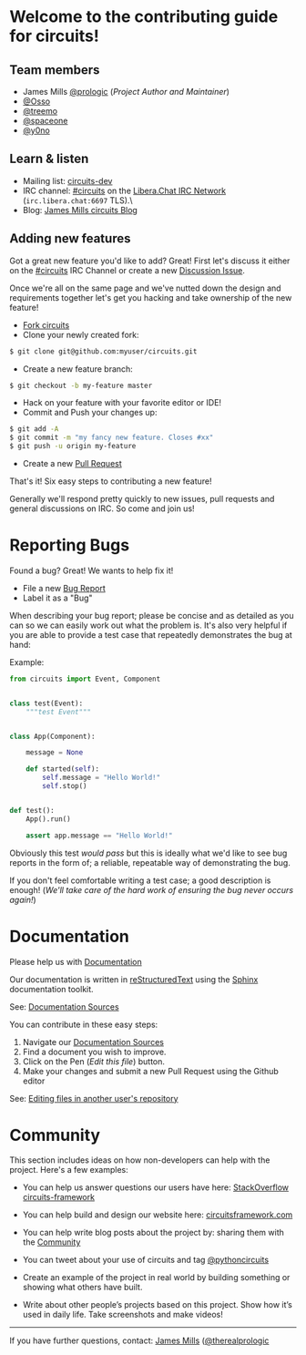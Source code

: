 # Welcome to the contributing guide for circuits!

## Team members

- James Mills [@prologic](https://github.com/prologic) (*Project Author and Maintainer*)
- [@Osso](https://github.com/Osso)
- [@treemo](https://github.com/treemo)
- [@spaceone](https://github.com/spaceone)
- [@y0no](https://github.com/y0no)

## Learn & listen

* Mailing list: [circuits-dev](https://groups.google.com/forum/#!forum/circuits-dev)
* IRC channel: [#circuits](https://web.libera.chat/#circuits)
	           on the [Libera.Chat IRC Network](https://libera.chat/) (``irc.libera.chat:6697`` TLS).\
* Blog: [James Mills circuits Blog](http://shortcircuit.net.au/~prologic/blog/tag/circuits/)

## Adding new features

Got a great new feature you'd like to add? Great! First let's discuss it either on
the [#circuits](https://web.libera.chat/#circuits) IRC Channel
or create a new [Discussion Issue](https://github.com/circuits/circuits/issues/new).

Once we're all on the same page and we've nutted down the design and requirements together
let's get you hacking and take ownership of the new feature!

* [Fork circuits](https://github.com/circuits/circuits/issues/14#fork-destination-box)
* Clone your newly created fork:

```bash
$ git clone git@github.com:myuser/circuits.git
```

* Create a new feature branch:

```bash
$ git checkout -b my-feature master
```

* Hack on your feature with your favorite editor or IDE!
* Commit and Push your changes up:

```bash
$ git add -A
$ git commit -m "my fancy new feature. Closes #xx"
$ git push -u origin my-feature
```

* Create a new [Pull Request](https://github.com/circuits/circuits/compare/)

That's it! Six easy steps to contributing a new feature!

Generally we'll respond pretty quickly to new issues, pull requests and general
discussions on IRC. So come and join us!

# Reporting Bugs

Found a bug? Great! We wants to help fix it!

* File a new [Bug Report](https://github.com/circuits/circuits/issues/new)
* Label it as a "Bug"

When describing your bug report; please be concise and as detailed as you can
so we can easily work out what the problem is. It's also very helpful if you
are able to provide a test case that repeatedly demonstrates the bug at hand:

Example:

```python
from circuits import Event, Component


class test(Event):
    """test Event"""


class App(Component):

	message = None

    def started(self):
		self.message = "Hello World!"
		self.stop()


def test():
	App().run()

	assert app.message == "Hello World!"
```

Obviously this test *would pass* but this is ideally what we'd like to see bug reports in the
form of; a reliable, repeatable way of demonstrating the bug.

If you don't feel comfortable writing a test case; a good description is enough!
(*We'll take care of the hard work of ensuring the bug never occurs again!*)

# Documentation

Please help us with [Documentation](http://circuits.readthedocs.org/)

Our documentation is written in [reStructuredText](http://en.wikipedia.org/wiki/ReStructuredText)
using the [Sphinx](http://sphinx-doc.org/) documentation toolkit.

See: [Documentation Sources](https://github.com/circuits/circuits/tree/master/docs)

You can contribute in these easy steps:

1. Navigate our [Documentation Sources](https://github.com/circuits/circuits/tree/master/docs)
2. Find a document you wish to improve.
3. Click on the Pen (*Edit this file*) button.
4. Make your changes and submit a new Pull Request using the Github editor

See: [Editing files in another user's repository](https://help.github.com/articles/editing-files-in-another-user-s-repository/)

# Community 
This section includes ideas on how non-developers can help with the project. Here's a few examples:

* You can help us answer questions our users have here: [StackOverflow circuits-framework](http://stackoverflow.com/questions/tagged/circuits-framework)
* You can help build and design our website here: [circuitsframework.com](https://github.com/circuits/circuitsframework.com)
* You can help write blog posts about the project by: sharing them with the [Community](http://circuitsframework.com/Community)
* You can tweet about your use of circuits and tag [@pythoncircuits](https://twitter.com/pythoncircuits)

* Create an example of the project in real world by building something or showing what others have built. 
* Write about other people’s projects based on this project. Show how it’s used in daily life. Take screenshots and make videos!

----

If you have further questions, contact: [James Mills](mailto:prologic+circuits@shortcircuit.net.au) ([@therealprologic](https://twitter.com/therealprologic)
